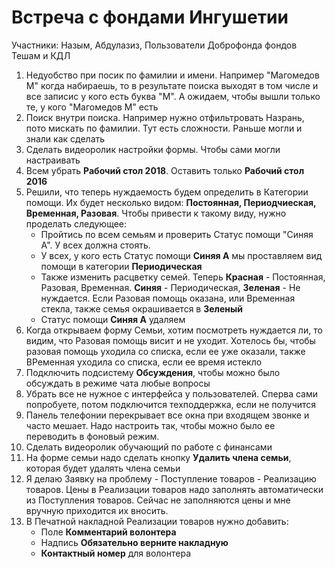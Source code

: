 # Встреча с фондами Ингушетии

Участники: Назым, Абдулазиз, Пользователи Доброфонда фондов Тешам и КДЛ

1. Недуобство при посик по фамилии и имени. Например "Магомедов М" когда набираешь, то в результате поиска выходят в том числе и все записис у кого есть буква "М". А ожидаем, чтобы вышли только те, у кого "Магомедов М" есть
2. Поиск внутри поиска. Например нужно отфильтровать Назрань, пото мискать по фамилии. Тут есть сложности. Раньше могли и знали как сделать
3. Сделать видеоролик настройки формы. Чтобы сами могли настраивать
4. Всем убрать **Рабочий стол 2018**. Оставить только **Рабочий стол 2016**
5. Решили, что теперь нуждаемость будем определить в Категории помощи. Их будет несколько видом: **Постоянная, Периодчиеская, Временная, Разовая**. Чтобы привести к такому виду, нужно проделать следующее:
    * Пройтись по всем семьям и проверить Статус помощи "Синяя А". У всех должна стоять. 
    * У всех, у кого есть Статус помощи **Синяя А** мы проставляем вид помощи в категории **Периодическая**
    * Также изменить расцветку семей. Теперь **Красная** - Постоянная, Разовая, Временная. **Синяя** - Периодическая, **Зеленая** - Не нуждается. Если Разовая помощь оказана, или Временная стекла, также семья окрашивается в **Зеленый**
    * Статус помощи **Синяя А** удаляем
6. Когда открываем форму Семьи, хотим посмотреть нуждается ли, то видим, что Разовая помощь висит и не уходит. Хотелось бы, чтобы разовая помощь уходила со списка, если ее уже оказали, также ВРеменная уходила со списка, если ее время истекло
7. Подключить подсистему **Обсуждения**, чтобы можно было обсуждать в режиме чата любые вопросы
8. Убрать все не нужное с интерфейса у пользователей. Сперва сами попробуете, потом подключится техподдержка, если не получится
9. Панель телефонии перекрывает все окна при входящем звонке и часто мешает. Надо настроить так, чтобы можно было ее переводить в фоновый режим.
10. Сделать видеоролик обучающий по работе с финансами
11. На форме семьи надо сделать кнопку **Удалить члена семьи**, которая будет удалять члена семьи
12. Я делаю Заявку на проблему - Поступление товаров - Реализацию товаров. Цены в Реализации товаров надо заполнять автоматически из Поступления товаров. Сейчас не заполняются цены и мне вручную приходится их вносить.
13. В Печатной накладной Реализации товаров нужно добавить:
    * Поле **Комментарий волонтера** 
    * Надпись **Обязательно верните накладную**
    * **Контактный номер** для волонтера
